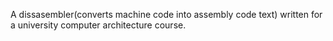 A dissasembler(converts machine code into assembly code text) written for a university computer architecture course.
